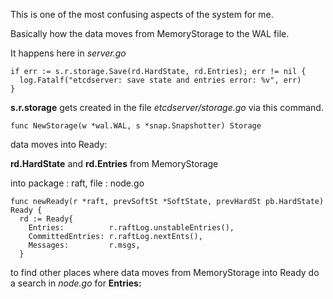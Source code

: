 
This is one of the most confusing aspects of the system for me.

Basically how the data moves from MemoryStorage to the WAL file.

It happens here in *server.go*

```
if err := s.r.storage.Save(rd.HardState, rd.Entries); err != nil {
  log.Fatalf("etcdserver: save state and entries error: %v", err)
}
```

**s.r.storage** gets created in the file *etcdserver/storage.go* via
this command.

```
func NewStorage(w *wal.WAL, s *snap.Snapshotter) Storage
```

data moves into Ready:

**rd.HardState** and **rd.Entries** from MemoryStorage

into package : raft, file : node.go

```
func newReady(r *raft, prevSoftSt *SoftState, prevHardSt pb.HardState) Ready {
  rd := Ready{
    Entries:          r.raftLog.unstableEntries(),
    CommittedEntries: r.raftLog.nextEnts(),
    Messages:         r.msgs,
  }
```

to find other places where data moves from MemoryStorage into Ready
do a search in *node.go* for **Entries:**
